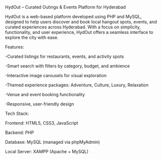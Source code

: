 HydOut – Curated Outings & Events Platform for Hyderabad

HydOut is a web-based platform developed using PHP and MySQL, designed to help users discover and book local hangout spots, events, and curated experiences across Hyderabad. With a focus on simplicity, functionality, and user experience, HydOut offers a seamless interface to explore the city with ease.

Features:

-Curated listings for restaurants, events, and activity spots

-Smart search with filters by category, budget, and ambience

-Interactive image carousels for visual exploration

-Themed experience packages: Adventure, Culture, Luxury, Relaxation

-Venue and event booking functionality

-Responsive, user-friendly design

Tech Stack:

Frontend: HTML5, CSS3, JavaScript

Backend: PHP

Database: MySQL (managed via phpMyAdmin)

Local Server: XAMPP (Apache + MySQL)

